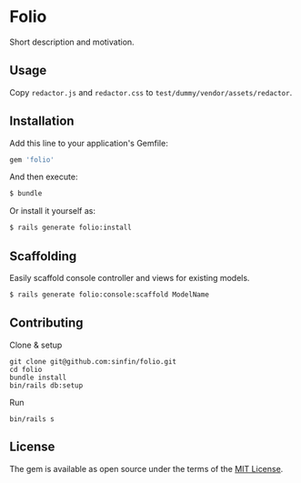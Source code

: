 # Folio
Short description and motivation.

## Usage
Copy `redactor.js` and `redactor.css` to `test/dummy/vendor/assets/redactor`. 

## Installation
Add this line to your application's Gemfile:

```ruby
gem 'folio'
```

And then execute:
```bash
$ bundle
```

Or install it yourself as:
```bash
$ rails generate folio:install
```

## Scaffolding

Easily scaffold console controller and views for existing models.

```bash
$ rails generate folio:console:scaffold ModelName
```

## Contributing

Clone & setup

```
git clone git@github.com:sinfin/folio.git
cd folio
bundle install
bin/rails db:setup
```

Run

```
bin/rails s
```

## License
The gem is available as open source under the terms of the [MIT License](http://opensource.org/licenses/MIT).
